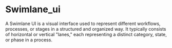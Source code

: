 # Swimlane_ui
A Swimlane UI is a visual interface used to represent different workflows, processes, or stages in a structured and organized way. It typically consists of horizontal or vertical "lanes," each representing a distinct category, state, or phase in a process.
